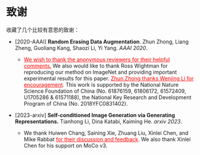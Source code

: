 # 致谢

收藏了几个比较有意思的致谢：

- [2020-AAAI] **Random Erasing Data Augmentation**. Zhun Zhong, Liang Zheng, Guoliang Kang, Shaozi Li, Yi Yang. *AAAI 2020*.
  - <span style="color:red"><u>We wish to thank the anonymous reviewers for their helpful comments.</u></span> We also would like to thank Ross Wightman for reproducing our method on ImageNet and providing important experimental results for this paper. <span style="color:red"><u>Zhun Zhong thanks Wenjing Li for encouragement</u></span>. This work is supported by the National Nature Science Foundation of China (No. 61876159, 61806172, 61572409, U1705286 & 61571188), the National Key Research and Development Program of China (No. 2018YFC0831402).

- [2023-arxiv] **Self-conditioned Image Generation via Generating Representations.** Tianhong Li, Dina Katabi, Kaiming He. *arxiv 2023*.
  - We thank Huiwen Chang, Saining Xie, Zhuang Liu, Xinlei Chen, and Mike Rabbat <span style="color:red"><u>for their discussion and feedback</u></span>. We also thank Xinlei Chen for his support on MoCo v3.
